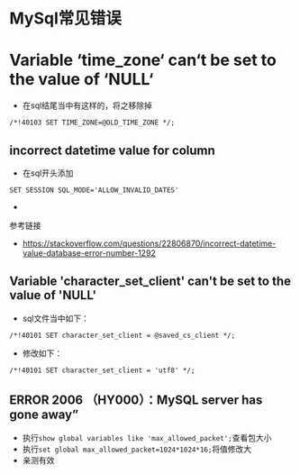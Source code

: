 # MySql常见错误

# Variable ‘time_zone‘ can‘t be set to the value of ‘NULL‘

- 在sql结尾当中有这样的，将之移除掉

```
/*!40103 SET TIME_ZONE=@OLD_TIME_ZONE */;
```

## incorrect datetime value for column

- 在sql开头添加

```
SET SESSION SQL_MODE='ALLOW_INVALID_DATES'
```

- 

参考链接

- https://stackoverflow.com/questions/22806870/incorrect-datetime-value-database-error-number-1292

## Variable 'character_set_client' can't be set to the value of 'NULL'

- sql文件当中如下：

```
/*!40101 SET character_set_client = @saved_cs_client */;
```

- 修改如下：

```
/*!40101 SET character_set_client = 'utf8' */;
```

## ERROR 2006 （HY000）：MySQL server has gone away”

- 执行`show global variables like 'max_allowed_packet';`查看包大小
- 执行`set global max_allowed_packet=1024*1024*16;`将值修改大
- 亲测有效

